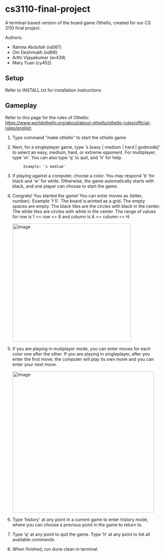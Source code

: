 # cs3110-final-project

A terminal-based version of the board game Othello, created for our CS 3110 final project.

Authors:

- Rahma Abdullah (ra567)
- Om Deshmukh (od66)
- Arthi Vijayakumar (av439)
- Mary Yuan (cy452)

## Setup

Refer to INSTALL.txt for installation instructions

## Gameplay

Refer to this page for the rules of Othello: https://www.worldothello.org/about/about-othello/othello-rules/official-rules/english

1.  Type command "make othello" to start the othello game

2.  Next, for a singleplayer game, type 's [easy | medium | hard | godmode]' to
    select an easy, medium, hard, or extreme opponent. For multiplayer, type
    'm'. You can also type 'q' to quit, and 'h' for help.

             Example: 's medium'

3.  If playing against a computer, choose a color. You may respond 'b' for black
    and 'w' for white. Otherwise, the game automatically starts with black, and one
    player can choose to start the game.

4.  Congrats! You started the game! You can enter moves as (letter, number).
    Example 'f 5'. The board is printed as a grid. The empty spaces are empty. The
    black tiles are the circles with black in the center. The white tiles are circles
    with white in the center. The range of values for row is 1 <= row <= 8 and column
    is A <= column <= H.

    <img width="384" alt="image" src="https://media.github.coecis.cornell.edu/user/14426/files/4fcc40b2-54c6-4ad4-9d46-7987f5193444">

5.  If you are playing in mutiplayer mode, you can enter moves for each color one
    after the other.
    If you are playing in singleplayer, after you enter the first move, the computer
    will play its own move and you can enter your next move.

    <img width="459" alt="image" src="https://media.github.coecis.cornell.edu/user/14426/files/e36f9ce3-f3b6-491a-ad19-0e2ac99f4f58">

6.  Type 'history' at any point in a current game to enter history mode, where
    you can choose a previous point in the game to return to.

7.  Type 'q' at any point to quit the game. Type 'h' at any point to list all
    available commands.

8.  When finished, run dune clean in terminal.
